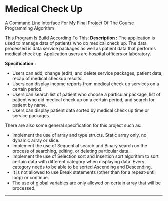 # Medical Check Up
A Command Line Interface For My Final Project Of The Course Programming Algorithm

This Program Is Build According To This:
**Description :**  The application is used to manage data of patients who do medical check up. The data processed is data
service packages as well as patient data that performs medical check up. Application users are hospital officers or
laboratory.

**Specification :**
- Users can add, change (edit), and delete service packages, patient data, recap of medical checkup results.
- Users can display income reports from medical check up services on a certain period.
- Users can search list of patient who choose a particular package, list of patient who did medical check up on a certain period, and search for patient by name.
- Users can display patient data sorted by medical check up time or service packages.

There are also some general specification for this project such as:
- Implement the use of array and type structs. Static array only, no dynamic array or slice.
- Implement the use of Sequential search and Binary search on the process of searching, editing, or deleting particular data.
- Implement the use of Selection sort and Insertion sort algorithm to sort certain data with different category when displaying data. Every category needs to be able to be sorted Ascending and Descending.
- It is not allowed to use Break statements (other than for a repeat-until loop) or continue.
- The use of global variables are only allowed on certain array that will be processed.

-------------------


